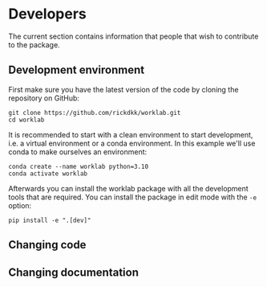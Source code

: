 # Developers

The current section contains information that people that wish to contribute to the package. 

## Development environment

First make sure you have the latest version of the code by cloning the repository on GitHub:

```shell
git clone https://github.com/rickdkk/worklab.git
cd worklab
```

It is recommended to start with a clean environment to start development, i.e. a virtual 
environment or a conda environment. In this example we'll use conda to make ourselves an
environment:

```shell
conda create --name worklab python=3.10
conda activate worklab
```

Afterwards you can install the worklab package with all the development tools that are 
required. You can install the package in edit mode with the `-e` option:

```shell
pip install -e ".[dev]"
```

## Changing code

## Changing documentation
